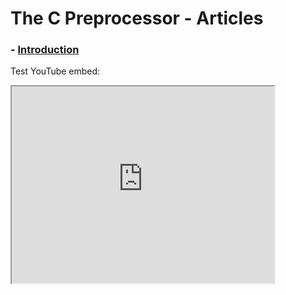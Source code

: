 # The C Preprocessor - Articles
### - [Introduction](preprocessor/introduction.md)

Test YouTube embed:
<iframe width="420" height="315"
src="https://www.youtube.com/embed/tgbNymZ7vqY">
</iframe>